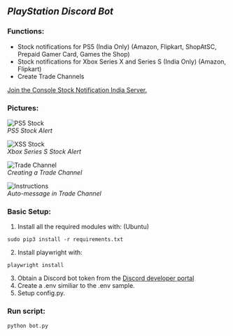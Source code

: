 ## ***PlayStation Discord Bot***
### Functions:

* Stock notifications for PS5 (India Only) (Amazon, Flipkart, ShopAtSC, Prepaid Gamer Card, Games the Shop)
* Stock notifications for Xbox Series X and Series S (India Only) (Amazon, Flipkart)
* Create Trade Channels

[Join the Console Stock Notification India Server.](https://discord.gg/NXUuNuusJM)

### Pictures:
![PS5 Stock](https://github.com/shri30yans/PS5_DiscordBot/blob/main/readme_images/PS5.jpg)   
*PS5 Stock Alert* 

![XSS Stock](https://github.com/shri30yans/PS5_DiscordBot/blob/main/readme_images/XSS.jpg)   
*Xbox Series S Stock Alert*   
 
![Trade Channel](https://github.com/shri30yans/PS5_DiscordBot/blob/main/readme_images/Create_trade_channel.jpg)   
*Creating a Trade Channel*
     
![Instructions](https://github.com/shri30yans/PS5_DiscordBot/blob/main/readme_images/instructions.jpg)   
*Auto-message in Trade Channel*  



### Basic Setup:
1. Install all the required modules with: (Ubuntu)
```
sudo pip3 install -r requirements.txt
```
2. Install playwright with:
```
playwright install
```
3. Obtain a Discord bot token from the [Discord developer portal](https://ptb.discord.com/developers/applications/)
4. Create a .env similiar to the .env sample.
5. Setup config.py.


### Run script:

    python bot.py


